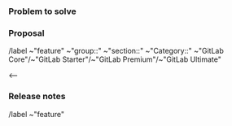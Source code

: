<!-- This issue template can be used a great starting point for feature requests. The last section "Release notes" can be used as a summary of the feature and is also required if you want to have your release post blog MR auto generated using the release post item generator:  https://about.gitlab.com/handbook/marketing/blog/release-posts/#release-post-item-generator. The remaining sections are the backbone for every feature in GitLab. -->

### Problem to solve 

<!-- What is the user problem you are trying to solve with this issue? -->


### Proposal 

<!-- Use this section to explain the feature and how it will work. It can be helpful to add technical details, design proposals, and links to related epics or issues. -->
/label ~"feature" ~"group::" ~"section::"  ~"Category::" ~"GitLab Core"/~"GitLab Starter"/~"GitLab Premium"/~"GitLab Ultimate" 

<--
### Release notes 

<!-- What is the problem and solution you're proposing? This content sets the overall vision for the feature and serves as the release notes that will populate in various places, including the [release post blog](https://about.gitlab.com/releases/categories/releases/) and [Gitlab project releases](https://gitlab.com/gitlab-org/gitlab/-/releases). " -->


<!-- Consider adding related issues and epics to this issue. You can also reference the Feature Proposal Template (https://gitlab.com/gitlab-org/gitlab/-/blob/master/.gitlab/issue_templates/Feature%20proposal.md) for additional details to consider adding to this issue. Additionally, as a data oriented organization, when your feature exits planning breakdown, consider adding the `What does success look like, and how can we measure that?` section.


-->

/label ~"feature" 

